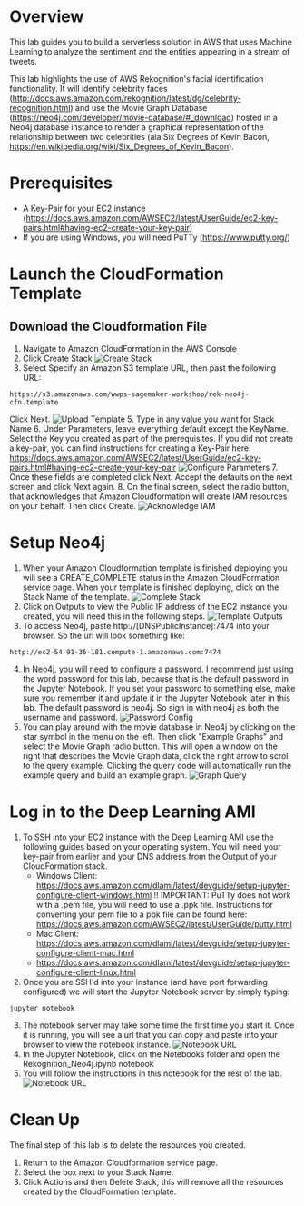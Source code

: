 # Overview

This lab guides you to build a serverless solution in AWS that uses Machine Learning to analyze the sentiment and the entities appearing in a stream of tweets.


This lab highlights the use of AWS Rekognition's facial identification functionality. It will identify celebrity faces (http://docs.aws.amazon.com/rekognition/latest/dg/celebrity-recognition.html) and use the Movie Graph Database (https://neo4j.com/developer/movie-database/#_download) hosted in a Neo4j database instance to render a graphical representation of the relationship between two celebrities (ala Six Degrees of Kevin Bacon, https://en.wikipedia.org/wiki/Six_Degrees_of_Kevin_Bacon).

# Prerequisites

- A Key-Pair for your EC2 instance (https://docs.aws.amazon.com/AWSEC2/latest/UserGuide/ec2-key-pairs.html#having-ec2-create-your-key-pair)
- If you are using Windows, you will need PuTTy (https://www.putty.org/)


# Launch the CloudFormation Template

## Download the Cloudformation File
1. Navigate to Amazon CloudFormation in the AWS Console
3. Click Create Stack
![Create Stack](./images/step0.png)
4. Select Specify an Amazon S3 template URL, then past the following URL:
````
https://s3.amazonaws.com/wwps-sagemaker-workshop/rek-neo4j-cfn.template

````
Click Next.
![Upload Template](./images/step1.png)
5. Type in any value you want for Stack Name
6. Under Parameters, leave everything default except the KeyName. Select the Key you created as part of the prerequisites. If you did not create a key-pair, you can find instructions for creating a Key-Pair here: https://docs.aws.amazon.com/AWSEC2/latest/UserGuide/ec2-key-pairs.html#having-ec2-create-your-key-pair
![Configure Parameters](./images/step2.png)
7. Once these fields are completed click Next. Accept the defaults on the next screen and click Next again.
8. On the final screen, select the radio button, that acknowledges that Amazon Cloudformation will create IAM resources on your behalf. Then click Create.
![Acknowledge IAM](./images/step3.png)

# Setup Neo4j

1. When your Amazon Cloudformation template is finished deploying you will see a CREATE_COMPLETE status in the Amazon CloudFormation service page. When your template is finished deploying, click on the Stack Name of the template.
![Complete Stack](./images/step0.png)
2. Click on Outputs to view the Public IP address of the EC2 instance you created, you will need this in the following steps.
![Template Outputs](./images/step4.png)
3. To access Neo4j, paste http://[DNSPublicInstance]:7474 into your browser. So the url will look something like: 
````
http://ec2-54-91-36-181.compute-1.amazonaws.com:7474
````
4. In Neo4j, you will need to configure a password. I recommend just using the word password for this lab, because that is the default password in the Jupyter Notebook. If you set your password to something else, make sure you remember it and update it in the Jupyter Notebook later in this lab. The default password is neo4j. So sign in with neo4j as both the username and password.
![Password Config](./images/step5.png)
5. You can play around with the movie database in Neo4j by clicking on the star symbol in the menu on the left. Then click "Example Graphs" and select the Movie Graph radio button. This will open a window on the right that describes the Movie Graph data, click the right arrow to scroll to the query example. Clicking the query code will automatically run the example query and build an example graph.
![Graph Query](./images/step6.png)

# Log in to the Deep Learning AMI

1. To SSH into your EC2 instance with the Deep Learning AMI use the following guides based on your operating system. You will need your key-pair from earlier and your DNS address from the Output of your CloudFormation stack.
    - Windows Client: https://docs.aws.amazon.com/dlami/latest/devguide/setup-jupyter-configure-client-windows.html
!! IMPORTANT: PuTTy does not work with a .pem file, you will need to use a .ppk file. Instructions for converting your pem file to a ppk file can be found here: https://docs.aws.amazon.com/AWSEC2/latest/UserGuide/putty.html
    - Mac Client: https://docs.aws.amazon.com/dlami/latest/devguide/setup-jupyter-configure-client-mac.html
    - https://docs.aws.amazon.com/dlami/latest/devguide/setup-jupyter-configure-client-linux.html
2. Once you are SSH'd into your instance (and have port forwarding configured) we will start the Jupyter Notebook server by simply typing:
```
jupyter notebook
```

3. The notebook server may take some time the first time you start it. Once it is running, you will see a url that you can copy and paste into your browser to view the notebook instance. 
![Notebook URL](./images/step7.png)
4. In the Jupyter Notebook, click on the Notebooks folder and open the Rekognition_Neo4j.ipynb notebook
5. You will follow the instructions in this notebook for the rest of the lab.
![Notebook URL](./images/step8.png)

# Clean Up

The final step of this lab is to delete the resources you created. 
1. Return to the Amazon Cloudformation service page.
2. Select the box next to your Stack Name.
3. Click Actions and then Delete Stack, this will remove all the resources created by the CloudFormation template.